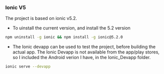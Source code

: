 ### Ionic V5
The project is based on ionic v5.2.

* To uinstall the current version, and install the 5.2 version
```bash
npm uninstall -g ionic && npm install -g ionic@5.2.0
```
* The Ionic devapp can be used to test the project, before building the actual app. The Ionic Devapp is not available from the app/play stores, so I included the Android verion I have, in the Ionic_Devapp folder.
```bash
ionic serve --devapp
```


